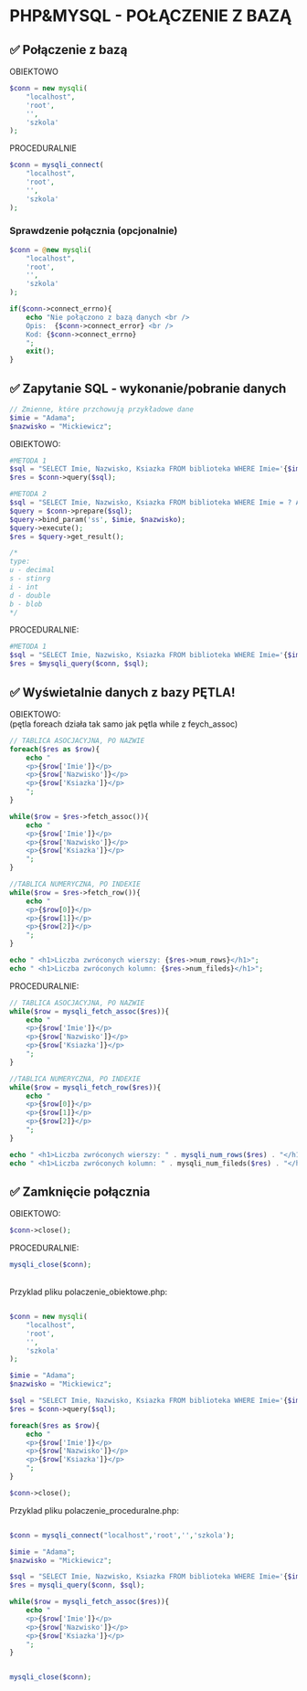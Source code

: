 
# PHP&MYSQL -  POŁĄCZENIE Z BAZĄ

## ✅ Połączenie z bazą
OBIEKTOWO
```php
$conn = new mysqli(
    "localhost",
    'root',
    '',
    'szkola'
);
```
PROCEDURALNIE
```php
$conn = mysqli_connect(
    "localhost",
    'root',
    '',
    'szkola'
);
```

### Sprawdzenie połącznia (opcjonalnie)
```php
$conn = @new mysqli(
    "localhost",
    'root',
    '',
    'szkola'
);

if($conn->connect_errno){
    echo "Nie połączono z bazą danych <br />
    Opis:  {$conn->connect_error} <br />
    Kod: {$conn->connect_errno}
    ";
    exit();
}

```


## ✅ Zapytanie SQL - wykonanie/pobranie danych


```php
// Zmienne, które przchowują przykładowe dane
$imie = "Adama";
$nazwisko = "Mickiewicz";
```
OBIEKTOWO:

```php
#METODA 1
$sql = "SELECT Imie, Nazwisko, Ksiazka FROM biblioteka WHERE Imie='{$imie}' AND Nazwisko='{$nazwisko}'";
$res = $conn->query($sql);

#METODA 2
$sql = "SELECT Imie, Nazwisko, Ksiazka FROM biblioteka WHERE Imie = ? AND nazwisko =?";
$query = $conn->prepare($sql);
$query->bind_param('ss', $imie, $nazwisko);
$query->execute();
$res = $query->get_result();

/*
type:
u - decimal
s - stinrg
i - int
d - double
b - blob
*/
```

PROCEDURALNIE:

```php
#METODA 1
$sql = "SELECT Imie, Nazwisko, Ksiazka FROM biblioteka WHERE Imie='{$imie}' AND Nazwisko='{$nazwisko}'";
$res = $mysqli_query($conn, $sql);

```




## ✅ Wyświetalnie danych z bazy PĘTLA!
OBIEKTOWO: \
(pętla foreach działa tak samo jak pętla while z feych_assoc)
```php
// TABLICA ASOCJACYJNA, PO NAZWIE
foreach($res as $row){
    echo "
    <p>{$row['Imie']}</p>
    <p>{$row['Nazwisko']}</p>
    <p>{$row['Ksiazka']}</p>
    ";
}

while($row = $res->fetch_assoc()){
    echo "
    <p>{$row['Imie']}</p>
    <p>{$row['Nazwisko']}</p>
    <p>{$row['Ksiazka']}</p>
    ";
}

//TABLICA NUMERYCZNA, PO INDEXIE
while($row = $res->fetch_row()){
    echo "
    <p>{$row[0]}</p>
    <p>{$row[1]}</p>
    <p>{$row[2]}</p>
    ";
}

echo " <h1>Liczba zwróconych wierszy: {$res->num_rows}</h1>";
echo " <h1>Liczba zwróconych kolumn: {$res->num_fileds}</h1>";
```

PROCEDURALNIE:

```php
// TABLICA ASOCJACYJNA, PO NAZWIE
while($row = mysqli_fetch_assoc($res)){
    echo "
    <p>{$row['Imie']}</p>
    <p>{$row['Nazwisko']}</p>
    <p>{$row['Ksiazka']}</p>
    ";
}

//TABLICA NUMERYCZNA, PO INDEXIE
while($row = mysqli_fetch_row($res)){
    echo "
    <p>{$row[0]}</p>
    <p>{$row[1]}</p>
    <p>{$row[2]}</p>
    ";
}

echo " <h1>Liczba zwróconych wierszy: " . mysqli_num_rows($res) . "</h1>";
echo " <h1>Liczba zwróconych kolumn: " . mysqli_num_fileds($res) . "</h1>";
```




## ✅ Zamknięcie połącznia


OBIEKTOWO:
```php
$conn->close();
```

PROCEDURALNIE:
```php
mysqli_close($conn);
```


\
Przyklad pliku polaczenie_obiektowe.php:
```php

$conn = new mysqli(
    "localhost",
    'root',
    '',
    'szkola'
);

$imie = "Adama";
$nazwisko = "Mickiewicz";

$sql = "SELECT Imie, Nazwisko, Ksiazka FROM biblioteka WHERE Imie='{$imie}' AND Nazwisko='{$nazwisko}'";
$res = $conn->query($sql);

foreach($res as $row){
    echo "
    <p>{$row['Imie']}</p>
    <p>{$row['Nazwisko']}</p>
    <p>{$row['Ksiazka']}</p>
    ";
}

$conn->close();
```

Przyklad pliku polaczenie_proceduralne.php:
```php

$conn = mysqli_connect("localhost",'root','','szkola');

$imie = "Adama";
$nazwisko = "Mickiewicz";

$sql = "SELECT Imie, Nazwisko, Ksiazka FROM biblioteka WHERE Imie='{$imie}' AND Nazwisko='{$nazwisko}'";
$res = mysqli_query($conn, $sql);

while($row = mysqli_fetch_assoc($res)){
    echo "
    <p>{$row['Imie']}</p>
    <p>{$row['Nazwisko']}</p>
    <p>{$row['Ksiazka']}</p>
    ";
}


mysqli_close($conn);
```